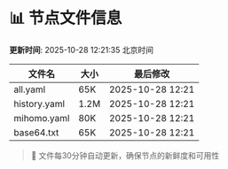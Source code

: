 # 📊 节点文件信息

**更新时间**: 2025-10-28 12:21:35 北京时间

| 文件名 | 大小 | 最后修改 |
|--------|------|----------|
| all.yaml | 65K | 2025-10-28 12:21 |
| history.yaml | 1.2M | 2025-10-28 12:21 |
| mihomo.yaml | 80K | 2025-10-28 12:21 |
| base64.txt | 65K | 2025-10-28 12:21 |

> 🔄 文件每30分钟自动更新，确保节点的新鲜度和可用性
